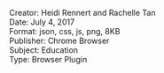 Creator: Heidi Rennert and Rachelle Tan <br>
Date: July 4, 2017 <br>
Format: json, css, js, png, 8KB <br>
Publisher: Chrome Browser <br>
Subject: Education <br>
Type: Browser Plugin
